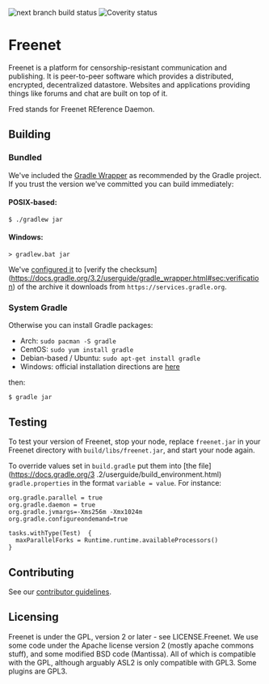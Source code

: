 ![next branch build status](https://travis-ci.org/freenet/fred.svg?branch=next)
![Coverity status](https://scan.coverity.com/projects/2316/badge.svg?flat=1)

# Freenet

Freenet is a platform for censorship-resistant communication and publishing. It is peer-to-peer
software which provides a distributed, encrypted, decentralized datastore. Websites and applications
providing things like forums and chat are built on top of it.

Fred stands for Freenet REference Daemon.

## Building

### Bundled

We've included the [Gradle Wrapper](https://docs.gradle.org/3.2/userguide/gradle_wrapper.html) as
recommended by the Gradle project. If you trust the version we've committed you can build
immediately:

#### POSIX-based:

    $ ./gradlew jar

#### Windows:

    > gradlew.bat jar

We've [configured it](gradle/wrapper/gradle-wrapper.properties) to [verify the checksum]
(https://docs.gradle.org/3.2/userguide/gradle_wrapper.html#sec:verification) of the archive it
downloads from `https://services.gradle.org`.

### System Gradle

Otherwise you can install Gradle packages:

* Arch: `sudo pacman -S gradle`
* CentOS: `sudo yum install gradle`
* Debian-based / Ubuntu: `sudo apt-get install gradle`
* Windows: official installation directions are [here](https://gradle.org/install#manually)

then:

    $ gradle jar

## Testing

To test your version of Freenet, stop your node, replace `freenet.jar` in your
Freenet directory with `build/libs/freenet.jar`, and start your node again.

To override values set in `build.gradle` put them into [the file](https://docs.gradle.org/3
.2/userguide/build_environment.html) `gradle.properties` in the format `variable = value`. For
instance:

    org.gradle.parallel = true
    org.gradle.daemon = true
    org.gradle.jvmargs=-Xms256m -Xmx1024m
    org.gradle.configureondemand=true

    tasks.withType(Test)  {
      maxParallelForks = Runtime.runtime.availableProcessors()
    }

## Contributing

See our [contributor guidelines](CONTRIBUTING.md).

## Licensing
Freenet is under the GPL, version 2 or later - see LICENSE.Freenet. We use some
code under the Apache license version 2 (mostly apache commons stuff), and some
modified BSD code (Mantissa). All of which is compatible with the GPL, although
arguably ASL2 is only compatible with GPL3. Some plugins are GPL3.

